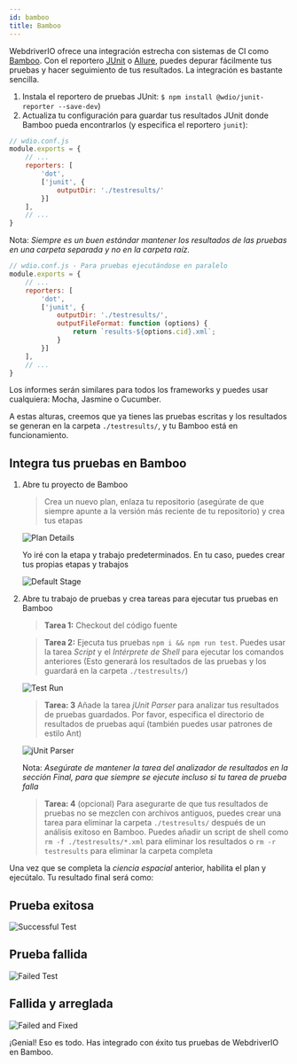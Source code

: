 ```yaml
---
id: bamboo
title: Bamboo
---
```


WebdriverIO ofrece una integración estrecha con sistemas de CI como [Bamboo](https://www.atlassian.com/software/bamboo). Con el reportero [JUnit](https://webdriver.io/docs/junit-reporter.html) o [Allure](https://webdriver.io/docs/allure-reporter.html), puedes depurar fácilmente tus pruebas y hacer seguimiento de tus resultados. La integración es bastante sencilla.

1. Instala el reportero de pruebas JUnit: `$ npm install @wdio/junit-reporter --save-dev`)
1. Actualiza tu configuración para guardar tus resultados JUnit donde Bamboo pueda encontrarlos (y especifica el reportero `junit`):

```js
// wdio.conf.js
module.exports = {
    // ...
    reporters: [
        'dot',
        ['junit', {
            outputDir: './testresults/'
        }]
    ],
    // ...
}
```
Nota: *Siempre es un buen estándar mantener los resultados de las pruebas en una carpeta separada y no en la carpeta raíz.*

```js
// wdio.conf.js - Para pruebas ejecutándose en paralelo
module.exports = {
    // ...
    reporters: [
        'dot',
        ['junit', {
            outputDir: './testresults/',
            outputFileFormat: function (options) {
                return `results-${options.cid}.xml`;
            }
        }]
    ],
    // ...
}
```

Los informes serán similares para todos los frameworks y puedes usar cualquiera: Mocha, Jasmine o Cucumber.

A estas alturas, creemos que ya tienes las pruebas escritas y los resultados se generan en la carpeta ```./testresults/```, y tu Bamboo está en funcionamiento.

## Integra tus pruebas en Bamboo

1. Abre tu proyecto de Bamboo
    > Crea un nuevo plan, enlaza tu repositorio (asegúrate de que siempre apunte a la versión más reciente de tu repositorio) y crea tus etapas

    ![Plan Details](/img/bamboo/plancreation.png "Plan Details")

    Yo iré con la etapa y trabajo predeterminados. En tu caso, puedes crear tus propias etapas y trabajos

    ![Default Stage](/img/bamboo/defaultstage.png "Default Stage")
2. Abre tu trabajo de pruebas y crea tareas para ejecutar tus pruebas en Bamboo
    >**Tarea 1:** Checkout del código fuente

    >**Tarea 2:** Ejecuta tus pruebas ```npm i && npm run test```. Puedes usar la tarea *Script* y el *Intérprete de Shell* para ejecutar los comandos anteriores (Esto generará los resultados de las pruebas y los guardará en la carpeta ```./testresults/```)

    ![Test Run](/img/bamboo/testrun.png "Test Run")

    >**Tarea: 3** Añade la tarea *jUnit Parser* para analizar tus resultados de pruebas guardados. Por favor, especifica el directorio de resultados de pruebas aquí (también puedes usar patrones de estilo Ant)

    ![jUnit Parser](/img/bamboo/junitparser.png "jUnit Parser")

    Nota: *Asegúrate de mantener la tarea del analizador de resultados en la sección *Final*, para que siempre se ejecute incluso si tu tarea de prueba falla*

    >**Tarea: 4** (opcional) Para asegurarte de que tus resultados de pruebas no se mezclen con archivos antiguos, puedes crear una tarea para eliminar la carpeta ```./testresults/``` después de un análisis exitoso en Bamboo. Puedes añadir un script de shell como ```rm -f ./testresults/*.xml``` para eliminar los resultados o ```rm -r testresults``` para eliminar la carpeta completa

Una vez que se completa la *ciencia espacial* anterior, habilita el plan y ejecútalo. Tu resultado final será como:

## Prueba exitosa

![Successful Test](/img/bamboo/successfulltest.png "Successful Test")

## Prueba fallida

![Failed Test](/img/bamboo/failedtest.png "Failed Test")

## Fallida y arreglada

![Failed and Fixed](/img/bamboo/failedandfixed.png "Failed and Fixed")

¡Genial! Eso es todo. Has integrado con éxito tus pruebas de WebdriverIO en Bamboo.